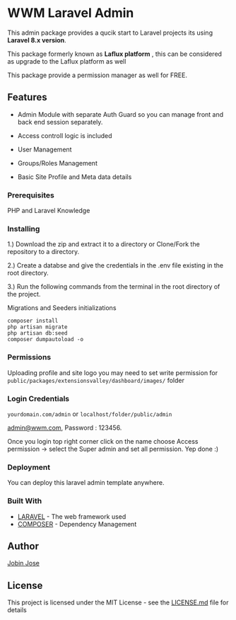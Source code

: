 # WWM Laravel Admin

This admin package provides a qucik start to Laravel projects its using <b>Laravel 8.x version</b>.

This package formerly known as <b>Laflux platform</b> , this can be considered as upgrade to the Laflux platform as well

This package provide a permission manager as well  for FREE.

## Features

* Admin Module with separate Auth Guard so you can manage front and back end session separately.

* Access controll logic is included

* User Management

* Groups/Roles Management

* Basic Site Profile and Meta data details


### Prerequisites

PHP and Laravel Knowledge

### Installing

1.) Download the zip and extract it to a directory or Clone/Fork the repository to a directory.

2.) Create a databse and give the credentials in the .env file existing in the root directory.

3.) Run the following commands from the terminal in the root directory of the project.



Migrations and Seeders initializations
```
composer install
php artisan migrate
php artisan db:seed
composer dumpautoload -o
```
### Permissions

Uploading profile and site logo you may need to set write permission for 
 `public/packages/extensionsvalley/dashboard/images/` folder


### Login Credentials

`yourdomain.com/admin` or `localhost/folder/public/admin`

admin@wwm.com, Password : 123456.

Once you login top right corner click on the name choose Access permission -> select the Super admin and set all permission.
Yep done :)

### Deployment

You can deploy this laravel admin template anywhere.

### Built With

* [LARAVEL](https://laravel.com/) - The web framework used
* [COMPOSER](https://getcomposer.org/) - Dependency Management

## Author

[Jobin Jose](https://github.com/Jobinjose01)


## License

This project is licensed under the MIT License - see the [LICENSE.md](LICENSE.md) file for details





